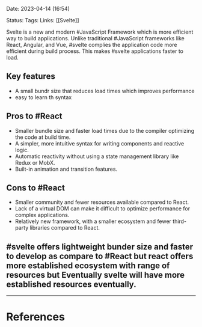 Date:  2023-04-14 (16:54)

Status: 
Tags:
Links: [[Svelte]]


Svelte is a new and modern #JavaScript Framework which is more efficient way to build applications. Unlike traditional #JavaScript frameworks like React, Angular, and Vue, #svelte complies the application code more efficient during build process. This makes #svelte applications faster to load. 

## Key features

- A small bundr size that reduces load times which improves performance
- easy to learn th syntax

## Pros to #React
- Smaller bundle size and faster load times due to the compiler optimizing the code at build time.
- A simpler, more intuitive syntax for writing components and reactive logic.
- Automatic reactivity without using a state management library like Redux or MobX.
- Built-in animation and transition features.
## Cons to #React 

- Smaller community and fewer resources available compared to React.
- Lack of a virtual DOM can make it difficult to optimize performance for complex applications.
- Relatively new framework, with a smaller ecosystem and fewer third-party libraries compared to React.

## #svelte offers lightweight bunder size and faster to develop as compare to #React but react offers more established ecosystem with range of resources but Eventually svelte will have more established resources eventually. 

___
# References
